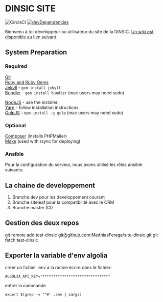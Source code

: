 # DINSIC SITE

![CircleCI](https://circleci.com/gh/MatthiasFeraga/site-dinsic/tree/master.svg?style=svg&circle-token=ad2054b5900fbfd4b3971014fa75e8f9ec3bed5f)
[![devDependencies](https://david-dm.org/MatthiasFeraga/site-dinsic/dev-status.svg)](https://david-dm.org/MatthiasFeraga/site-dinsic#info=devDependencies)

Bienvenu à toi développeur ou utilisateur du site de la DINSIC.
[Un wiki est disponible au lien suivant](https://github.com/MatthiasFeraga/site-dinsic/wiki)

## System Preparation

### Required
[Git](https://git-scm.com)  
[Ruby and Ruby Gems](https://rvm.io/rvm/install)  
[Jekyll](http://jekyllrb.com/) - `gem install jekyll`  
[Bundler](http://bundler.io/) - `gem install bundler` (mac users may need sudo)  

[NodeJS](http://nodejs.org) - use the installer.  
[Yarn](https://yarnpkg.com/en/docs/install) - follow installation instructions  
[GulpJS](https://github.com/gulpjs/gulp) - `npm install -g gulp` (mac users may need sudo)  

### Optional
[Composer](https://getcomposer.org) (installs PHPMailer)  
[Make](https://www.gnu.org/software/make) (used with rsync for deploying)  


### Ansible

Pour la configuration du serveur,  nous avons utilisé les rôles ansible suivants:




## La chaine de developpement

1. Branche dev pour les developpement courant
2. Branche siteleaf pour la compatibilité avec le CRM
3. Branche master (CI)

## Gestion des deux repos

git remote add test-dinsic git@github.com:MatthiasFeraga/site-dinsic.git
git fetch test-dinsic


## Exporter la variable d'env algolia
creer un fichier .env à la racine
écrire dans le fichier: 

    ALGOLIA_API_KEY="******************************"
    
entrer la commande

    export $(grep -v '^#' .env | xargs)
